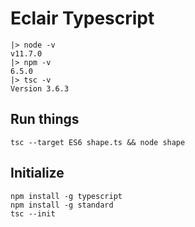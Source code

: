# Eclair Typescript

```
|> node -v
v11.7.0
|> npm -v
6.5.0
|> tsc -v
Version 3.6.3
```

## Run things

```
tsc --target ES6 shape.ts && node shape
```

## Initialize

```
npm install -g typescript
npm install -g standard
tsc --init
```
